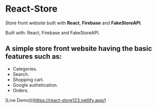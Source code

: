 # React-Store
Store front website built with **React**, **Firebase** and **FakeStoreAPI**.

Built with: React, Firebase and FakeStoreAPI.

## A simple store front website having the basic features such as:
- Categories.
- Search.
- Shopping cart.
- Google authetication.
- Orders.
  
[Live Demo]((https://react-store123.netlify.app/)

